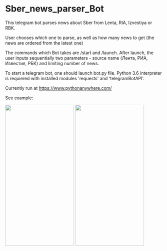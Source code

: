 # Sber_news_parser_Bot
This telegram bot parses news about Sber from Lenta, RIA, Izvestiya or RBK.

User chooses which one to parse, as well as how many news to get (the news are ordered from the latest one)

The commands which Bot takes are /start and /launch. After launch, the user inputs sequentially two parameters - source name (Лента, РИА, Известия, РБК) and limiting number of news.

To start a telegram bot, one should launch bot.py file. Python 3.6 interpreter is requiered with installed modules 'requests' and 'telegramBotAPI'.

Currently run at https://www.pythonanywhere.com/

See example:

<img src="https://user-images.githubusercontent.com/92943842/140562674-5805ba09-1bd3-480f-a393-31545756438a.jpg" width="220" height="450">      <img src="https://user-images.githubusercontent.com/92943842/140562687-90047da8-3166-4c73-8d50-5317e3b9f9dc.jpg" width="220" height="450">
